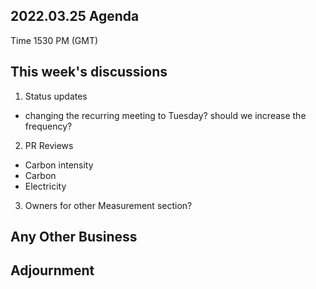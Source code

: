 ## 2022.03.25 Agenda
Time 1530 PM (GMT)
  
## This week's discussions
1. Status updates
- changing the recurring meeting to Tuesday? should we increase the frequency?
2. PR Reviews
- Carbon intensity
- Carbon
- Electricity

3. Owners for other Measurement section?

## Any Other Business

## Adjournment
